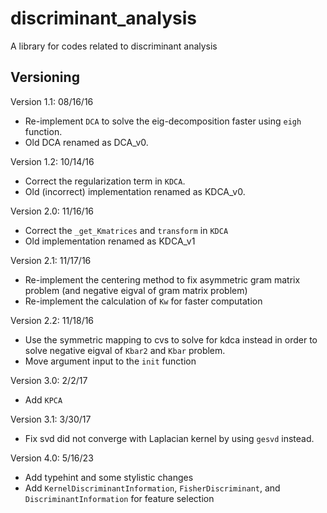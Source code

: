 # discriminant_analysis
A library for codes related to discriminant analysis


## Versioning
Version 1.1: 08/16/16
- Re-implement `DCA` to solve the eig-decomposition faster using `eigh` function.
- Old DCA renamed as DCA_v0.

Version 1.2: 10/14/16
- Correct the regularization term in `KDCA`.
- Old (incorrect) implementation renamed as KDCA_v0.

Version 2.0: 11/16/16
- Correct the `_get_Kmatrices` and `transform` in `KDCA`
- Old implementation renamed as KDCA_v1

Version 2.1: 11/17/16
- Re-implement the centering method to fix asymmetric gram matrix problem (and negative eigval of gram matrix problem)
- Re-implement the calculation of `Kw` for faster computation

Version 2.2: 11/18/16
- Use the symmetric mapping to cvs to solve for kdca instead in order to solve negative eigval of `Kbar2` and `Kbar` problem.
- Move argument input to the `init` function

Version 3.0: 2/2/17
- Add `KPCA`

Version 3.1: 3/30/17
- Fix svd did not converge with Laplacian kernel by using `gesvd` instead.

Version 4.0: 5/16/23
- Add typehint and some stylistic changes
- Add `KernelDiscriminantInformation`, `FisherDiscriminant`, and `DiscriminantInformation` for feature selection
